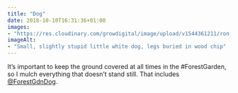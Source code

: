 ```yaml
---
title: "Dog"
date: 2018-10-10T16:31:36+01:00
images: 
- "https://res.cloudinary.com/growdigital/image/upload/v1544361211/ron-31352130728.jpg"
imageAlt: 
- "Small, slightly stupid little white dog, legs buried in wood chip"
---
```


It’s important to keep the ground covered at all times in the #ForestGarden, so I mulch everything that doesn’t stand still. That includes [@ForestGdnDog](https://twitter.com/forestgdndog).
